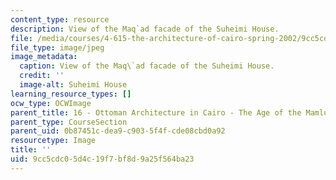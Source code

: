 ```yaml
---
content_type: resource
description: View of the Maq`ad facade of the Suheimi House.
file: /media/courses/4-615-the-architecture-of-cairo-spring-2002/9cc5cdc05d4c19f7bf8d9a25f564ba23_1151.jpeg
file_type: image/jpeg
image_metadata:
  caption: View of the Maq\`ad facade of the Suheimi House.
  credit: ''
  image-alt: Suheimi House
learning_resource_types: []
ocw_type: OCWImage
parent_title: 16 - Ottoman Architecture in Cairo - The Age of the Mamluk Beys
parent_type: CourseSection
parent_uid: 0b87451c-dea9-c903-5f4f-cde08cbd0a92
resourcetype: Image
title: ''
uid: 9cc5cdc0-5d4c-19f7-bf8d-9a25f564ba23
---
```

